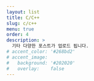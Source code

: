 ```yaml
---
layout: list
title: C/C++
slug: c/c++
menu: true
order: 4
description: >
  기타 다양한 포스트가 업로드 됩니다.
# accent_color: '#268bd2'
# accent_image:
#   background: '#202020'
#   overlay:    false
---
```

